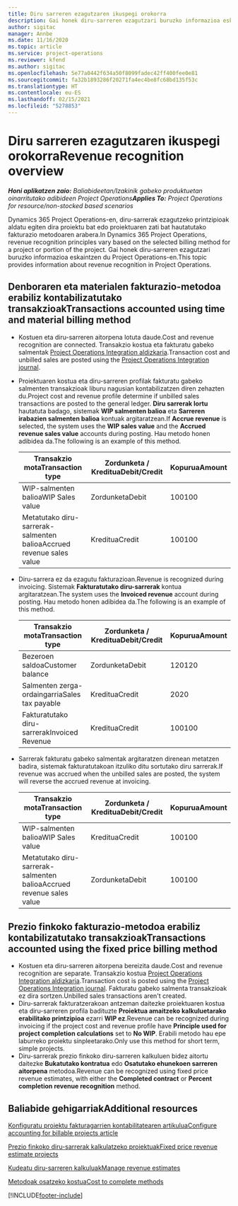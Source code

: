 ```yaml
---
title: Diru sarreren ezagutzaren ikuspegi orokorra
description: Gai honek diru-sarreren ezagutzari buruzko informazioa eskaintzen du Project Operations-en.
author: sigitac
manager: Annbe
ms.date: 11/16/2020
ms.topic: article
ms.service: project-operations
ms.reviewer: kfend
ms.author: sigitac
ms.openlocfilehash: 5e77a0442f634a50f8099fadec42ff400fee0e81
ms.sourcegitcommit: fa32b1893286f20271fa4ec4be8fc68bd135f53c
ms.translationtype: HT
ms.contentlocale: eu-ES
ms.lasthandoff: 02/15/2021
ms.locfileid: "5278853"
---
```

# <a name="revenue-recognition-overview"></a><span data-ttu-id="97224-103">Diru sarreren ezagutzaren ikuspegi orokorra</span><span class="sxs-lookup"><span data-stu-id="97224-103">Revenue recognition overview</span></span>

<span data-ttu-id="97224-104">_**Honi aplikatzen zaio:** Baliabideetan/Izakinik gabeko produktuetan oinarritutako adibideen Project Operations_</span><span class="sxs-lookup"><span data-stu-id="97224-104">_**Applies To:** Project Operations for resource/non-stocked based scenarios_</span></span>

<span data-ttu-id="97224-105">Dynamics 365 Project Operations-en, diru-sarrerak ezagutzeko printzipioak aldatu egiten dira proiektu bat edo proiektuaren zati bat hautatutako fakturazio metodoaren arabera.</span><span class="sxs-lookup"><span data-stu-id="97224-105">In Dynamics 365 Project Operations, revenue recognition principles vary based on the selected billing method for a project or portion of the project.</span></span> <span data-ttu-id="97224-106">Gai honek diru-sarreren ezagutzari buruzko informazioa eskaintzen du Project Operations-en.</span><span class="sxs-lookup"><span data-stu-id="97224-106">This topic provides information about revenue recognition in Project Operations.</span></span>

## <a name="transactions-accounted-using-time-and-material-billing-method"></a><span data-ttu-id="97224-107">Denboraren eta materialen fakturazio-metodoa erabiliz kontabilizatutako transakzioak</span><span class="sxs-lookup"><span data-stu-id="97224-107">Transactions accounted using time and material billing method</span></span>

- <span data-ttu-id="97224-108">Kostuen eta diru-sarreren aitorpena lotuta daude.</span><span class="sxs-lookup"><span data-stu-id="97224-108">Cost and revenue recognition are connected.</span></span> <span data-ttu-id="97224-109">Transakzio kostua eta fakturatu gabeko salmentak [Project Operations Integration aldizkaria](../project-accounting/project-operations-integration-journal.md).</span><span class="sxs-lookup"><span data-stu-id="97224-109">Transaction cost and unbilled sales are posted using the [Project Operations Integration journal](../project-accounting/project-operations-integration-journal.md).</span></span>
- <span data-ttu-id="97224-110">Proiektuaren kostua eta diru-sarreren profilak fakturatu gabeko salmenten transakzioak liburu nagusian kontabilizatzen diren zehazten du.</span><span class="sxs-lookup"><span data-stu-id="97224-110">Project cost and revenue profile determine if unbilled sales transactions are posted to the general ledger.</span></span> <span data-ttu-id="97224-111">**Diru sarrerak lortu** hautatuta badago, sistemak **WIP salmenten balioa** eta **Sarreren irabazien salmenten balioa** kontuak argitaratzean.</span><span class="sxs-lookup"><span data-stu-id="97224-111">If **Accrue revenue** is selected, the system uses the **WIP sales value** and the **Accrued revenue sales value** accounts during posting.</span></span> <span data-ttu-id="97224-112">Hau metodo honen adibidea da.</span><span class="sxs-lookup"><span data-stu-id="97224-112">The following is an example of this method.</span></span>  

  | <span data-ttu-id="97224-113">Transakzio mota</span><span class="sxs-lookup"><span data-stu-id="97224-113">Transaction type</span></span> | <span data-ttu-id="97224-114">Zordunketa / Kreditua</span><span class="sxs-lookup"><span data-stu-id="97224-114">Debit/Credit</span></span> | <span data-ttu-id="97224-115">Kopurua</span><span class="sxs-lookup"><span data-stu-id="97224-115">Amount</span></span> |
  | --- | --- | --- |
  | <span data-ttu-id="97224-116">WIP-salmenten balioa</span><span class="sxs-lookup"><span data-stu-id="97224-116">WIP Sales value</span></span> | <span data-ttu-id="97224-117">Zordunketa</span><span class="sxs-lookup"><span data-stu-id="97224-117">Debit</span></span> | <span data-ttu-id="97224-118">100</span><span class="sxs-lookup"><span data-stu-id="97224-118">100</span></span> |
  | <span data-ttu-id="97224-119">Metatutako diru-sarrerak-salmenten balioa</span><span class="sxs-lookup"><span data-stu-id="97224-119">Accrued revenue sales value</span></span> | <span data-ttu-id="97224-120">Kreditua</span><span class="sxs-lookup"><span data-stu-id="97224-120">Credit</span></span> | <span data-ttu-id="97224-121">100</span><span class="sxs-lookup"><span data-stu-id="97224-121">100</span></span> |

- <span data-ttu-id="97224-122">Diru-sarrera ez da ezagutu fakturazioan.</span><span class="sxs-lookup"><span data-stu-id="97224-122">Revenue is recognized during invoicing.</span></span> <span data-ttu-id="97224-123">Sistemak **Fakturatutako diru-sarrerak** kontua argitaratzean.</span><span class="sxs-lookup"><span data-stu-id="97224-123">The system uses the **Invoiced revenue** account during posting.</span></span> <span data-ttu-id="97224-124">Hau metodo honen adibidea da.</span><span class="sxs-lookup"><span data-stu-id="97224-124">The following is an example of this method.</span></span>  

  | <span data-ttu-id="97224-125">Transakzio mota</span><span class="sxs-lookup"><span data-stu-id="97224-125">Transaction type</span></span> | <span data-ttu-id="97224-126">Zordunketa / Kreditua</span><span class="sxs-lookup"><span data-stu-id="97224-126">Debit/Credit</span></span> | <span data-ttu-id="97224-127">Kopurua</span><span class="sxs-lookup"><span data-stu-id="97224-127">Amount</span></span> |
  | --- | --- | --- |
  | <span data-ttu-id="97224-128">Bezeroen saldoa</span><span class="sxs-lookup"><span data-stu-id="97224-128">Customer balance</span></span> | <span data-ttu-id="97224-129">Zordunketa</span><span class="sxs-lookup"><span data-stu-id="97224-129">Debit</span></span> | <span data-ttu-id="97224-130">120</span><span class="sxs-lookup"><span data-stu-id="97224-130">120</span></span> |
  | <span data-ttu-id="97224-131">Salmenten zerga-ordaingarria</span><span class="sxs-lookup"><span data-stu-id="97224-131">Sales tax payable</span></span> | <span data-ttu-id="97224-132">Kreditua</span><span class="sxs-lookup"><span data-stu-id="97224-132">Credit</span></span> | <span data-ttu-id="97224-133">20</span><span class="sxs-lookup"><span data-stu-id="97224-133">20</span></span> |
  | <span data-ttu-id="97224-134">Fakturatutako diru-sarrerak</span><span class="sxs-lookup"><span data-stu-id="97224-134">Invoiced Revenue</span></span> | <span data-ttu-id="97224-135">Kreditua</span><span class="sxs-lookup"><span data-stu-id="97224-135">Credit</span></span> | <span data-ttu-id="97224-136">100</span><span class="sxs-lookup"><span data-stu-id="97224-136">100</span></span> |

- <span data-ttu-id="97224-137">Sarrerak fakturatu gabeko salmentak argitaratzen direnean metatzen badira, sistemak fakturatutakoan itzuliko ditu sortutako diru sarrerak.</span><span class="sxs-lookup"><span data-stu-id="97224-137">If revenue was accrued when the unbilled sales are posted, the system will reverse the accrued revenue at invoicing.</span></span>

  | <span data-ttu-id="97224-138">Transakzio mota</span><span class="sxs-lookup"><span data-stu-id="97224-138">Transaction type</span></span> | <span data-ttu-id="97224-139">Zordunketa / Kreditua</span><span class="sxs-lookup"><span data-stu-id="97224-139">Debit/Credit</span></span> | <span data-ttu-id="97224-140">Kopurua</span><span class="sxs-lookup"><span data-stu-id="97224-140">Amount</span></span> |
  | --- | --- | --- |
  | <span data-ttu-id="97224-141">WIP-salmenten balioa</span><span class="sxs-lookup"><span data-stu-id="97224-141">WIP Sales value</span></span> | <span data-ttu-id="97224-142">Kreditua</span><span class="sxs-lookup"><span data-stu-id="97224-142">Credit</span></span> | <span data-ttu-id="97224-143">100</span><span class="sxs-lookup"><span data-stu-id="97224-143">100</span></span> |
  | <span data-ttu-id="97224-144">Metatutako diru-sarrerak-salmenten balioa</span><span class="sxs-lookup"><span data-stu-id="97224-144">Accrued revenue sales value</span></span> | <span data-ttu-id="97224-145">Zordunketa</span><span class="sxs-lookup"><span data-stu-id="97224-145">Debit</span></span> | <span data-ttu-id="97224-146">100</span><span class="sxs-lookup"><span data-stu-id="97224-146">100</span></span> |

## <a name="transactions-accounted-using-the-fixed-price-billing-method"></a><span data-ttu-id="97224-147">Prezio finkoko fakturazio-metodoa erabiliz kontabilizatutako transakzioak</span><span class="sxs-lookup"><span data-stu-id="97224-147">Transactions accounted using the fixed price billing method</span></span>

- <span data-ttu-id="97224-148">Kostuen eta diru-sarreren aitorpena bereizita daude.</span><span class="sxs-lookup"><span data-stu-id="97224-148">Cost and revenue recognition are separate.</span></span> <span data-ttu-id="97224-149">Transakzio kostua [Project Operations Integration aldizkaria](../project-accounting/project-operations-integration-journal.md).</span><span class="sxs-lookup"><span data-stu-id="97224-149">Transaction cost is posted using the [Project Operations Integration journal](../project-accounting/project-operations-integration-journal.md).</span></span> <span data-ttu-id="97224-150">Fakturatu gabeko salmenta transakzioak ez dira sortzen.</span><span class="sxs-lookup"><span data-stu-id="97224-150">Unbilled sales transactions aren't created.</span></span>
- <span data-ttu-id="97224-151">Diru-sarrerak fakturatzerakoan antzeman daitezke proiektuaren kostua eta diru-sarreren profila badituzte **Proiektua amaitzeko kalkuluetarako erabilitako printzipioa** ezarri **WIP ez**.</span><span class="sxs-lookup"><span data-stu-id="97224-151">Revenue can be recognized during invoicing if the project cost and revenue profile have **Principle used for project completion calculations** set to **No WIP**.</span></span> <span data-ttu-id="97224-152">Erabili metodo hau epe laburreko proiektu sinpleetarako.</span><span class="sxs-lookup"><span data-stu-id="97224-152">Only use this method for short term, simple projects.</span></span>
- <span data-ttu-id="97224-153">Diru-sarrerak prezio finkoko diru-sarreren kalkuluen bidez aitortu daitezke **Bukatutako kontratua** edo **Osatutako ehunekoen sarreren aitorpena** metodoa.</span><span class="sxs-lookup"><span data-stu-id="97224-153">Revenue can be recognized using fixed price revenue estimates, with either the **Completed contract** or **Percent completion revenue recognition** method.</span></span>

## <a name="additional-resources"></a><span data-ttu-id="97224-154">Baliabide gehigarriak</span><span class="sxs-lookup"><span data-stu-id="97224-154">Additional resources</span></span>
[<span data-ttu-id="97224-155">Konfiguratu proiektu fakturagarrien kontabilitatearen artikulua</span><span class="sxs-lookup"><span data-stu-id="97224-155">Configure accounting for billable projects article</span></span>](../project-accounting/configure-accounting-billable-projects.md)

[<span data-ttu-id="97224-156">Prezio finkoko diru-sarrerak kalkulatzeko proiektuak</span><span class="sxs-lookup"><span data-stu-id="97224-156">Fixed price revenue estimate projects</span></span>](rev-rec-percentage-completion-method.md)

[<span data-ttu-id="97224-157">Kudeatu diru-sarreren kalkuluak</span><span class="sxs-lookup"><span data-stu-id="97224-157">Manage revenue estimates</span></span>](rev-rec-completed-contract-method.md)

[<span data-ttu-id="97224-158">Metodoak osatzeko kostua</span><span class="sxs-lookup"><span data-stu-id="97224-158">Cost to complete methods</span></span>](cost-complete-methods.md)


[!INCLUDE[footer-include](../includes/footer-banner.md)]
